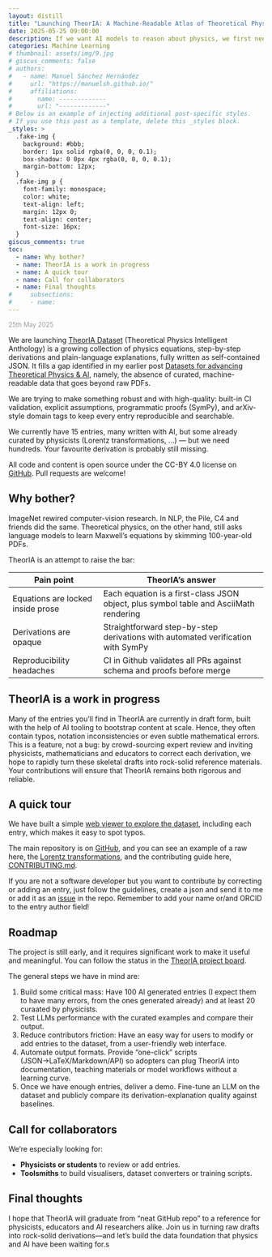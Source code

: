 ```yaml
---
layout: distill
title: "Launching TheorIA: A Machine-Readable Atlas of Theoretical Physics"
date: 2025-05-25 09:00:00
description: If we want AI models to reason about physics, we first need to give them physics they can actually read.
categories: Machine Learning
# thumbnail: assets/img/9.jpg
# giscus_comments: false
# authors:
#   - name: Manuel Sánchez Hernández
#     url: "https://manuelsh.github.io/"
#     affiliations:
#       name: -------------
#       url: "-------------"
# Below is an example of injecting additional post-specific styles.
# If you use this post as a template, delete this _styles block.
_styles: >
  .fake-img {
    background: #bbb;
    border: 1px solid rgba(0, 0, 0, 0.1);
    box-shadow: 0 0px 4px rgba(0, 0, 0, 0.1);
    margin-bottom: 12px;
  }
  .fake-img p {
    font-family: monospace;
    color: white;
    text-align: left;
    margin: 12px 0;
    text-align: center;
    font-size: 16px;
  }
giscus_comments: true
toc:
  - name: Why bother?
  - name: TheorIA is a work in progress
  - name: A quick tour
  - name: Call for collaborators
  - name: Final thoughts
#     subsections:
#     - name:
---
```


<span style="color: grey; font-weight: 300; font-size: 0.9em;">25th May 2025</span>

We are launching [TheorIA Dataset](https://theoria-dataset.github.io/theoria-dataset/index.html) (Theoretical Physics Intelligent Anthology) is a growing collection of physics equations, step-by-step derivations and plain-language explanations, fully written as self-contained JSON. It fills a gap identified in my earlier post [Datasets for advancing Theoretical Physics & AI](https://manuelsh.github.io/blog/2025/datasets-for-advancing-Theoretical-Physics/), namely, the absence of curated, machine-readable data that goes beyond raw PDFs.

We are trying to make something robust and with high-quality: built-in CI validation, explicit assumptions, programmatic proofs (SymPy), and arXiv-style domain tags to keep every entry reproducible and searchable.

We currently have 15 entries, many written with AI, but some already curated by physicists (Lorentz transformations, …) — but we need hundreds. Your favourite derivation is probably still missing.

All code and content is open source under the CC-BY 4.0 license on [GitHub](https://github.com/TheorIA-org/TheorIA). Pull requests are welcome!

## Why bother?

ImageNet rewired computer-vision research. In NLP, the Pile, C4 and friends did the same. Theoretical physics, on the other hand, still asks language models to learn Maxwell’s equations by skimming 100-year-old PDFs.

TheorIA is an attempt to raise the bar:

| Pain point                        | TheorIA’s answer                                                                      |
| --------------------------------- | ------------------------------------------------------------------------------------- |
| Equations are locked inside prose | Each equation is a first-class JSON object, plus symbol table and AsciiMath rendering |
| Derivations are opaque            | Straightforward step-by-step derivations with automated verification with SymPy       |
| Reproducibility headaches         | CI in Github validates all PRs against schema and proofs before merge                 |

## TheorIA is a work in progress

Many of the entries you’ll find in TheorIA are currently in draft form, built with the help of AI tooling to bootstrap content at scale. Hence, they often contain typos, notation inconsistencies or even subtle mathematical errors. This is a feature, not a bug: by crowd-sourcing expert review and inviting physicists, mathematicians and educators to correct each derivation, we hope to rapidly turn these skeletal drafts into rock-solid reference materials. Your contributions will ensure that TheorIA remains both rigorous and reliable.

## A quick tour

We have built a simple [web viewer to explore the dataset](https://theoria-dataset.github.io/theoria-dataset/index.html), including each entry, which makes it easy to spot typos.

The main repository is on [GitHub](https://github.com/TheorIA-org/TheorIA), and you can see an example of a raw here, the [Lorentz transformations](https://github.com/theoria-dataset/theoria-dataset/blob/main/entries/lorentz_transformations.json), and the contributing guide here, [CONTRIBUTING.md](https://github.com/theoria-dataset/theoria-dataset/blob/main/CONTRIBUTING.md).

If you are not a software developer but you want to contribute by correcting or adding an entry, just follow the guidelines, create a json and send it to me or add it as an [issue](https://github.com/theoria-dataset/theoria-dataset/issues) in the repo. Remember to add your name or/and ORCID to the entry author field!

## Roadmap

The project is still early, and it requires significant work to make it useful and meaningful. You can follow the status in the [TheorIA project board](https://github.com/users/theoria-dataset/projects/1/views/1).

The general steps we have in mind are:

1. Build some critical mass: Have 100 AI generated entries (I expect them to have many errors, from the ones generated already) and at least 20 curaated by physicists.
2. Test LLMs performance with the curated examples and compare their output.
3. Reduce contributors friction: Have an easy way for users to modify or add entries to the dataset, from a user-friendly web interface.
4. Automate output formats. Provide “one-click” scripts (JSON→LaTeX/Markdown/API) so adopters can plug TheorIA into documentation, teaching materials or model workflows without a learning curve.
5. Once we have enough entries, deliver a demo. Fine-tune an LLM on the dataset and publicly compare its derivation-explanation quality against baselines.

## Call for collaborators

We’re especially looking for:

- **Physicists or students** to review or add entries.
- **Toolsmiths** to build visualisers, dataset converters or training scripts.

## Final thoughts

I hope that TheorIA will graduate from “neat GitHub repo” to a reference for physicists, educators and AI researchers alike. Join us in turning raw drafts into rock-solid derivations—and let’s build the data foundation that physics and AI have been waiting for.s

